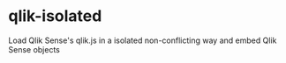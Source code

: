 # qlik-isolated
Load Qlik Sense's qlik.js in a isolated non-conflicting way and embed Qlik Sense objects 
